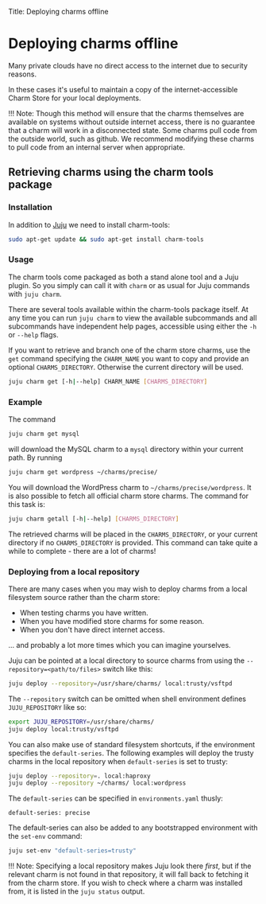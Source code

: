 Title: Deploying charms offline  

# Deploying charms offline

Many private clouds have no direct access to the internet due to security
reasons.

In these cases it's useful to maintain a copy of the internet-accessible
Charm Store for your local deployments.

!!! Note: Though this method will ensure that the charms themselves are
available on systems without outside internet access, there is no
guarantee that a charm will work in a disconnected state. Some charms
pull code from the outside world, such as github. We recommend modifying
these charms to pull code from an internal server when appropriate.

## Retrieving charms using the charm tools package

### Installation

In addition to [Juju](getting-started#installation) we need
to install charm-tools:

```bash
sudo apt-get update && sudo apt-get install charm-tools
```

### Usage

The charm tools come packaged as both a stand alone tool and a Juju plugin.
So you simply can call it with `charm` or as usual for Juju commands with
`juju charm`.

There are several tools available within the charm-tools package itself. At any time
you can run `juju charm` to view the available subcommands and all subcommands
have independent help pages, accessible using either the `-h` or `--help` flags.

If you want to retrieve and branch one of the charm store charms, use the `get`
command specifying the `CHARM_NAME` you want to copy and provide an optional
`CHARMS_DIRECTORY`. Otherwise the current directory will be used.

```bash
juju charm get [-h|--help] CHARM_NAME [CHARMS_DIRECTORY]
```

### Example

The command

```bash
juju charm get mysql
```

will download the MySQL charm to a `mysql` directory within your current path.
By running

```bash
juju charm get wordpress ~/charms/precise/
```

You will download the WordPress charm to `~/charms/precise/wordpress`. It is
also possible to fetch all official charm store charms. The command for this
task is:

```bash
juju charm getall [-h|--help] [CHARMS_DIRECTORY]
```

The retrieved charms will be placed in the `CHARMS_DIRECTORY`, or your current
directory if no `CHARMS_DIRECTORY` is provided. This command can take quite a
while to complete - there are a lot of charms!

### Deploying from a local repository

There are many cases when you may wish to deploy charms from a local filesystem
source rather than the charm store:

  - When testing charms you have written.
  - When you have modified store charms for some reason.
  - When you don't have direct internet access.

... and probably a lot more times which you can imagine yourselves.

Juju can be pointed at a local directory to source charms from using the
`--repository=<path/to/files>` switch like this:

```bash
juju deploy --repository=/usr/share/charms/ local:trusty/vsftpd
```

The `--repository` switch can be omitted when shell environment
defines `JUJU_REPOSITORY` like so:

```bash
export JUJU_REPOSITORY=/usr/share/charms/
juju deploy local:trusty/vsftpd
```

You can also make use of standard filesystem shortcuts, if the environment
specifies the `default-series`. The following examples will deploy the trusty
charms in the local repository when `default-series` is set to trusty:

```bash
juju deploy --repository=. local:haproxy
juju deploy --repository ~/charms/ local:wordpress
```

The `default-series` can be specified in `environments.yaml` thusly:

```no-highlight
default-series: precise
```

The default-series can also be added to any bootstrapped environment with
the `set-env` command:

```bash
juju set-env "default-series=trusty"
```

!!! Note: Specifying a local repository makes Juju look there *first*, but if
the relevant charm is not found in that repository, it will fall back to
fetching it from the charm store. If you wish to check where a charm was
installed from, it is listed in the `juju status` output.

